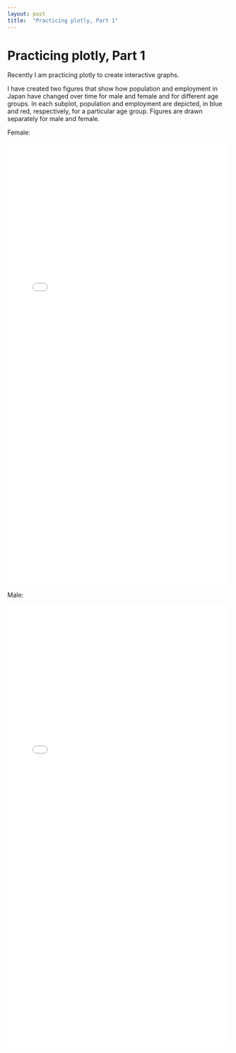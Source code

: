 ```yaml
---
layout: post
title:  "Practicing plotly, Part 1"
---
```


# Practicing plotly, Part 1

Recently I am practicing plotly to create interactive graphs. 

I have created two figures that show how population and employment in Japan have changed over time for male and female and for different age groups. In each subplot, population and employment are depicted, in blue and red, respectively, for a particular age group. Figures are drawn separately for male and female.



Female:
<iframe id="igraph" scrolling="no" style="border:none;" seamless="seamless" src="/files/fig_female_emp_and_pop_by_age.html" height="1000"  width="100%"></iframe>

Male:
<iframe id="igraph" scrolling="no" style="border:none;" seamless="seamless" src="/files/fig_male_emp_and_pop_by_age.html" height="1000" width="100%"></iframe>








